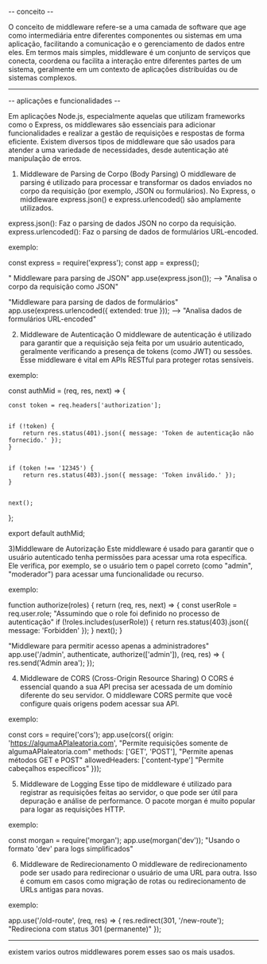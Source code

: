 -- conceito --

O conceito de middleware refere-se a uma camada de software que age como intermediária entre diferentes componentes 
ou sistemas em uma aplicação, facilitando a comunicação e o gerenciamento de dados entre eles. Em termos mais simples, 
middleware é um conjunto de serviços que conecta, coordena ou facilita a interação entre diferentes partes de um sistema, 
geralmente em um contexto de aplicações distribuídas ou de sistemas complexos.

--------------------------------------------------------------------------------------------------------------------------

-- aplicações e funcionalidades --


Em aplicações Node.js, especialmente aquelas que utilizam frameworks como o Express, os middlewares são essenciais para adicionar funcionalidades e realizar a gestão de requisições e respostas de forma eficiente. Existem diversos tipos de middleware que são usados para atender a uma variedade de necessidades, desde autenticação até manipulação de erros.

1) Middleware de Parsing de Corpo (Body Parsing)
O middleware de parsing é utilizado para processar e transformar os dados enviados no corpo da requisição (por exemplo, JSON ou formulários). No Express, o middleware express.json() e express.urlencoded() são amplamente utilizados.

express.json(): Faz o parsing de dados JSON no corpo da requisição.
express.urlencoded(): Faz o parsing de dados de formulários URL-encoded.

exemplo:

const express = require('express');
const app = express();

" Middleware para parsing de JSON"
app.use(express.json());  --> "Analisa o corpo da requisição como JSON"

"Middleware para parsing de dados de formulários"
app.use(express.urlencoded({ extended: true })); --> "Analisa dados de formulários URL-encoded"


2) Middleware de Autenticação
O middleware de autenticação é utilizado para garantir que a requisição seja feita por um usuário autenticado, geralmente verificando a presença de tokens (como JWT) ou sessões. Esse middleware é vital em APIs RESTful para proteger rotas sensíveis.

exemplo:

const authMid = (req, res, next) => {
  
    const token = req.headers['authorization'];

    
    if (!token) {
        return res.status(401).json({ message: 'Token de autenticação não fornecido.' });
    }

   
    if (token !== '12345') {
        return res.status(403).json({ message: 'Token inválido.' });
    }

    
    next();
};

export default authMid;

3)Middleware de Autorização
Este middleware é usado para garantir que o usuário autenticado tenha permissões para acessar uma rota específica. Ele verifica, por exemplo, se o usuário tem o papel correto (como "admin", "moderador") para acessar uma funcionalidade ou recurso.

exemplo:

function authorize(roles) {
  return (req, res, next) => {
    const userRole = req.user.role;  "Assumindo que o role foi definido no processo de autenticação"
    if (!roles.includes(userRole)) {
      return res.status(403).json({ message: 'Forbidden' });
    }
    next();
}

"Middleware para permitir acesso apenas a administradores"
app.use('/admin', authenticate, authorize(['admin']), (req, res) => {
  res.send('Admin area');
});

4) Middleware de CORS (Cross-Origin Resource Sharing)
O CORS é essencial quando a sua API precisa ser acessada de um domínio diferente do seu servidor. O middleware CORS permite que você configure quais origens podem acessar sua API.

exemplo:

const cors = require('cors');
app.use(cors({
  origin: 'https://algumaAPIaleatoria.com',   "Permite requisições somente de algumaAPIaleatoria.com"
  methods: ['GET', 'POST'],        "Permite apenas métodos GET e POST"
  allowedHeaders: ['content-type'] "Permite cabeçalhos específicos"
}));



5) Middleware de Logging
Esse tipo de middleware é utilizado para registrar as requisições feitas ao servidor, o que pode ser útil para depuração e análise de performance. O pacote morgan é muito popular para logar as requisições HTTP.

exemplo:

const morgan = require('morgan');
app.use(morgan('dev'));  "Usando o formato 'dev' para logs simplificados"


6) Middleware de Redirecionamento
O middleware de redirecionamento pode ser usado para redirecionar o usuário de uma URL para outra. Isso é comum em casos como migração de rotas ou redirecionamento de URLs antigas para novas.

exemplo:

app.use('/old-route', (req, res) => {
  res.redirect(301, '/new-route');  "Redireciona com status 301 (permanente)"
});

--------------------------------------------------------------------------------------------------------------------------
existem varios outros middlewares porem esses sao os mais usados.
